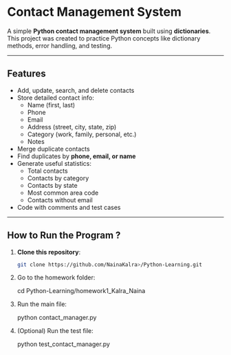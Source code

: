 # Contact Management System 

A simple **Python contact management system** built using **dictionaries**.  
This project was created to practice Python concepts like dictionary methods, error handling, and testing.

---

## Features
- Add, update, search, and delete contacts
- Store detailed contact info:
  - Name (first, last)
  - Phone
  - Email
  - Address (street, city, state, zip)
  - Category (work, family, personal, etc.)
  - Notes
- Merge duplicate contacts
- Find duplicates by **phone, email, or name**
- Generate useful statistics:
  - Total contacts
  - Contacts by category
  - Contacts by state
  - Most common area code
  - Contacts without email
- Code with comments and test cases

---

## How to Run the Program ?

1. **Clone this repository**:
   ```bash
   git clone https://github.com/NainaKalra>/Python-Learning.git
   ```
2. Go to the homework folder:

    cd Python-Learning/homework1_Kalra_Naina

3. Run the main file:

    python contact_manager.py


4. (Optional) Run the test file:

    python test_contact_manager.py

